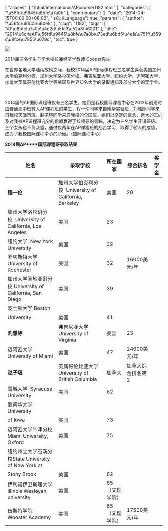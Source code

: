 {
    "aliases": [
        "/html/international/APcourse/1182.html"
    ],
    "categories": [
        "\u56fd\u9645\u8bfe\u7a0b"
    ],
    "contributors": [],
    "date": "2014-04-15T00:00:00+08:00",
    "isCJKLanguage": true,
    "params": {
        "author": "\u56fd\u9645\u90e8"
    },
    "slug": "1182",
    "tags": [
        "AP\u8bfe\u7a0b\u4e2d\u5fc3\u52a8\u6001"
    ],
    "title": "2014\u5c4aAP\u56fd\u9645\u8bfe\u7a0b\u73ed\u6bd5\u4e1a\u751f\u559c\u8fce\u7855\u679c",
    "toc": true
}

![](https://cdn.tfls.online/mirror/full/fa13ffe12d25717c44410f2dfa1834c28999c4d8.jpg)




2014届三名学生与学术校长兼经济学教师 Cooper先生









在世界各地大学陆续放榜之际，我校2014届AP国际课程班三名学生喜获美国加州大学伯克利分校、加州大学洛杉矶分校、弗吉尼亚大学、纽约大学、迈阿密大学、加拿大英属哥伦比亚大学等美国及世界知名大学的录取通知及部分大学的奖学金。




  




2014届的AP国际课程班仅有三名学生，她们是我校国际课程中心在2012年创建时由普通高中班转入AP课程班的学生，程一伦同学来自耀华实验班，刘雅婷同学来自我校天津市班，赵子瑄同学来自我校的全国班。她们以坚定的信念、远大的志向及对我校AP课程班充分的信赖赢得了校领导的青睐，决定为三名学生开设班级。三个女孩也不负众望，通过仅两年在AP课程班的刻苦学习，取得了骄人的成绩，成为了我校国际课程中心的骄傲。（国际课程中心）




**2014****届****AP****国际课程班录取结果**





| **姓名** | **录取学校** | **所在国家** | **综合排名** | **奖学金** |
| --- | --- | --- | --- | --- |
| **程一伦** | 加州大学伯克利分校     University of California, Berkeley | 美国 | 20 |  |
| 加州大学洛杉矶分校     University of California, Los Angeles | 美国 | 23 |  |
| 纽约大学     New York University | 美国 | 32 |  |
| 罗切斯特大学   University of Rochester | 美国 | 32 | 16000美元/年 |
| 加州大学圣地亚哥分校    University of California, San Diego | 美国 | 39 |  |
| 波士顿大学 Boston  University | 美国 | 41 |  |
| **刘雅婷** | 弗吉尼亚大学     University of Virginia | 美国 | 23 |  |
| 迈阿密大学 University of Miami | 美国 | 47 | 24000美元/年 |
| **赵子瑄** | 英属哥伦比亚大学   University of British Columbia | 加拿大 | 加拿大综合排名第2 |  |
| 雪城大学  Syracuse University | 美国 | 62 |  |
| 爱荷华大学University  of Iowa | 美国 | 73 |  |
| 迈阿密大学牛津分校   Miami University, Oxford | 美国 | 75 |  |
| 纽约州立大学石溪分校State University of New York at  Stony Brook | 美国 | 82 |  |
| 伊利诺伊卫斯理大学   Illinois Wesleyan university | 美国 | 65（文理学院） |  |
| 伍斯特学院   Wooster Academy | 美国 | 65（文理学院） | 17500美元/年 |



  




  



